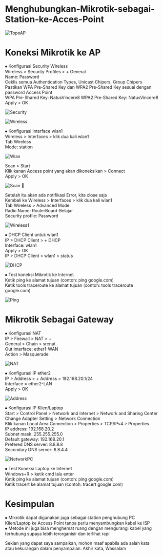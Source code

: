# Menghubungkan-Mikrotik-sebagai-Station-ke-Acces-Point

![TopoAP](TopoAP.png) 

# Koneksi Mikrotik ke AP
⦁	Konfigurasi Security Wireless\
 Wireless > Security Profiles > + General\
 Name: Password\
 Ceklis semua Authentication Types, Unicast Chipers, Group Chipers\
 Pastikan WPA Pre-Shared Key dan WPA2 Pre-Shared Key sesuai dengan password Access Point\
 WPA Pre-Shared Key: NatusVincere8 WPA2 Pre-Shared Key: NatusVincere8\
 Apply > OK 

![Security](Security.png) 

![Wireless](Wireless.png) 
  
⦁	Konfigurasi interface wlan1\
 Wireless > Interfaces > klik dua kali wlan1\
 Tab Wireless\
 Mode: station

 ![Wlan](Wlan.png) 

 Scan > Start\
 Klik kanan Access point yang akan dikoneksikan > Connect\
 Apply > OK

 ![Scan](Scan.png) 


 Setelah itu akan ada notifikasi Error, kita close saja\
 Kembali ke Wireless > Interfaces > klik dua kali wlan1\
 Tab Wireless > Advanced Mode\
 Radio Name: RouterBoard-Belajar\
 Security profile: Password
 
![Wireless1](Wireless1.png) 

⦁	DHCP Client untuk wlan1\
 IP > DHCP Client > + DHCP\
 Interface: wlan1\
 Apply > OK\
 IP > DHCP Client > wlan1 > status

 ![DHCP](DHCP.png) 

⦁	Test koneksi Mikrotik ke Internet\
 Ketik ping ke alamat tujuan (contoh: ping google.com)\
 Ketik tools traceroute ke alamat tujuan (contoh: tools traceroute google.com)

![Ping](Ping.png) 

# Mikrotik Sebagai Gateway
⦁	Konfigurasi NAT\
 IP > Firewall > NAT > +\
 General > Chain > srcnat\
 Out Interface: ether1-WAN\
 Action > Masquerade
 
![NAT](NAT.png) 

⦁	Konfigurasi IP ether2\
 IP > Address > + Address = 192.168.20.1/24\
 Interface = ether2-LAN\
 Apply > OK
 
![Address](Address.png) 

⦁	Konfigurasi IP Klien/Laptop\
 Start > Control Panel > Network and Internet > Network and Sharing Center\
 Change Adapter Setting > Network Connection\
 Klik kanan Local Area Connection > Properties > TCP/IPv4 > Properties\
 IP address: 192.168.20.2\
 Subnet mask: 255.255.255.0\
 Default gateway: 192.168.20.1\
 Prefered DNS server: 8.8.8.8\
 Secondary DNS server: 8.8.4.4

 ![NetworkPC](NetworkPC.png) 

⦁	Test Koneksi Laptop ke Internet\
 Windows+R > ketik cmd lalu enter\
 Ketik ping ke alamat tujuan (contoh: ping google.com)\
 Ketik tracert ke alamat tujuan (contoh: tracert google.com)
 
# Kesimpulan
⦁	Mikrotik dapat digunakan juga sebagai station penghubung PC Klien/Laptop ke Access Point tanpa perlu menyambungkan kabel ke ISP\
⦁	Metode ini juga bisa menghemat ruang dengan mengurangi kabel yang terhubung supaya lebih terorganisir dan terlihat rapi

Sekian yang dapat saya sampaikan, mohon maaf apabila ada salah kata atau kekurangan dalam penyampaian. Akhir kata, Wassalam

